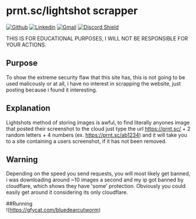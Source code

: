 # prnt.sc/lightshot scrapper
[![Github](https://img.shields.io/badge/-Github-000?style=flat&logo=Github&logoColor=white)](https://github.com/NC1107)
[![Linkedin](https://img.shields.io/badge/-LinkedIn-blue?style=flat&logo=Linkedin&logoColor=white)](https://www.linkedin.com/in/nicholas-conn-41b1b120a/)
[![Gmail](https://img.shields.io/badge/-Gmail-c14438?style=flat&logo=Gmail&logoColor=white)](mailto:188623nc@gmail.com)
[![Discord Shield](https://discordapp.com/api/guilds/571556611517317120/widget.png?style=shield)](https://discord.gg/EwQ5HGP)


THIS IS FOR EDUCATIONAL PURPOSES, 
I WILL NOT BE RESPONSIBLE FOR YOUR ACTIONS.

## Purpose
To show the extreme security flaw that this site has, this is not going to be used malicously or at all, i have no interest in scrapping the website, just posting because i found it interesting.

## Explanation
Lightshots method of storing images is awful, to find literally anyones image that posted their screenshot to the cloud just type the url https://prnt.sc/ + 2 random letters + 4 numbers (ex. https://prnt.sc/ab1234) and it will take you to a site containing a users screenshot, if it has not been removed.

## Warning
Depending on the speed you send requests, you will most likely get banned, i was downloading around ~10 images a second and my ip got banned by cloudflare, which shows they have 'some' protection. Obviously you could easily get around it considering its only cloudflare.


##Running  
!(https://gfycat.com/bluedearcutworm)


